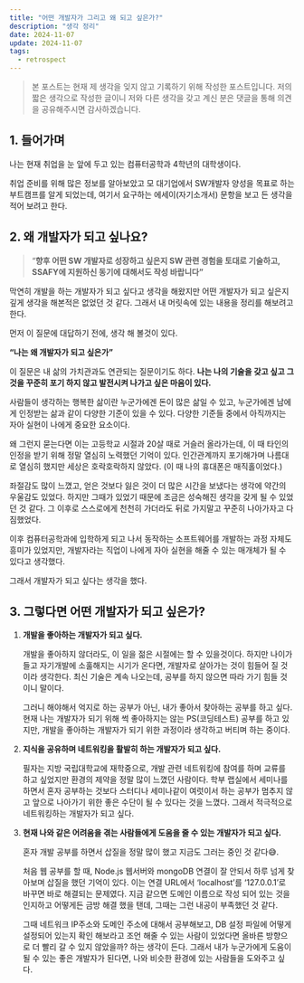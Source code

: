 ```yaml
---
title: "어떤 개발자가 그리고 왜 되고 싶은가?"
description: "생각 정리"
date: 2024-11-07
update: 2024-11-07
tags:
  - retrospect
---
```



>본 포스트는 현재 제 생각을 잊지 않고 기록하기 위해 작성한 포스트입니다. 저의 짧은 생각으로 작성한 글이니 저와 다른 생각을 갖고 계신 분은 댓글을 통해 의견을 공유해주시면 감사하겠습니다.
## 1. 들어가며

나는 현재 취업을 눈 앞에 두고 있는 컴퓨터공학과 4학년의 대학생이다.

취업 준비를 위해 많은 정보를 알아보았고 모 대기업에서 SW개발자 양성을 목표로 하는 부트캠프를 알게 되었는데, 여기서 요구하는 에세이(자기소개서) 문항을 보고 든 생각을 적어 보려고 한다.

## 2. 왜 개발자가 되고 싶나요?
  
>“**향후 어떤 SW 개발자로 성장하고 싶은지 SW 관련 경험을 토대로 기술하고, SSAFY에 지원하신 동기에 대해서도 작성 바랍니다”**

막연히 개발을 하는 개발자가 되고 싶다고 생각을 해왔지만 어떤 개발자가 되고 싶은지 깊게 생각을 해본적은 없었던 것 같다. 그래서 내 머릿속에 있는 내용을 정리를 해보려고 한다.

먼저 이 질문에 대답하기 전에, 생각 해 볼것이 있다.

**“나는 왜 개발자가 되고 싶은가”**

이 질문은 내 삶의 가치관과도 연관되는 질문이기도 하다.
**나는 나의 기술을 갖고 싶고 그것을 꾸준히 포기 하지 않고 발전시켜 나가고 싶은 마음이 있다.**

사람들이 생각하는 행복한 삶이란 누군가에겐 돈이 많은 삶일 수 있고, 누군가에겐 남에게 인정받는 삶과 같이 다양한 기준이 있을 수 있다. 다양한 기준들 중에서 아직까지는 자아 실현이 나에게 중요한 요소이다.

왜 그런지 묻는다면 이는 고등학교 시절과 20살 때로 거슬러 올라가는데, 이 때 타인의 인정을 받기 위해 정말 열심히 노력했던 기억이 있다. 인간관계까지 포기해가며 나름대로 열심히 했지만 세상은 호락호락하지 않았다. (이 때 나의 휴대폰은 매직홀이었다.)

좌절감도 많이 느꼈고, 얻은 것보다 잃은 것이 더 많은 시간을 보냈다는 생각에 약간의 우울감도 있었다. 하지만 그때가 있었기 때문에 조금은 성숙해진 생각을 갖게 될 수 있었던 것 같다. 그 이후로 스스로에게 천천히 가더라도 뒤로 가지말고 꾸준히 나아가자고 다짐했었다.

이후 컴퓨터공학과에 입학하게 되고 나서 동작하는 소프트웨어를 개발하는 과정 자체도 흥미가 있었지만, 개발자라는 직업이 나에게 자아 실현을 해줄 수 있는 매개체가 될 수 있다고 생각했다.

그래서 개발자가 되고 싶다는 생각을 했다.

## 3. 그렇다면 어떤 개발자가 되고 싶은가?

1. **개발을 좋아하는 개발자가 되고 싶다.**

	개발을 좋아하지 않더라도, 이 일을 젊은 시절에는 할 수 있을것이다. 하지만 나이가 들고 자기개발에 소훌해지는 시기가 온다면, 개발자로 살아가는 것이 힘들어 질 것이라 생각한다. 최신 기술은 계속 나오는데, 공부를 하지 않으면 따라 가기 힘들 것이니 말이다.

	그러니 해야해서 억지로 하는 공부가 아닌, 내가 좋아서 찾아하는 공부를 하고 싶다.
	현재 나는 개발자가 되기 위해 썩 좋아하지는 않는 PS(코딩테스트) 공부를 하고 있지만, 개발을 좋아하는 개발자가 되기 위한 과정이라 생각하고 버티며 하는 중이다.



2.  **지식을 공유하며 네트워킹을 활발히 하는 개발자가 되고 싶다.**

	필자는 지방 국립대학교에 재학중으로, 개발 관련 네트워킹에 참여를 하며 교류를 하고 싶었지만 환경의 제약을 정말 많이 느꼈던 사람이다. 학부 랩실에서 세미나를 하면서 혼자 공부하는 것보다 스터디나 세미나같이 여럿이서 하는 공부가 멈추지 않고 앞으로 나아가기 위한 좋은 수단이 될 수 있다는 것을 느꼈다. 그래서 적극적으로 네트워킹하는 개발자가 되고 싶다.



3. **현재 나와 같은 어려움을 겪는 사람들에게 도움을 줄 수 있는 개발자가 되고 싶다.**

	혼자 개발 공부를 하면서 삽질을 정말 많이 했고 지금도 그러는 중인 것 같다😅.
	
	처음 웹 공부를 할 때, Node.js 웹서버와 mongoDB 연결이 잘 안되서 하루 넘게 찾아보며 삽질을 했던 기억이 있다. 이는 연결 URL에서 ‘localhost’를 ‘127.0.0.1’로 바꾸면 바로 해결되는 문제였다. 지금 같으면 도메인 이름으로 작성 되어 있는 것을 인지하고 어떻게든 금방 해결 했을 탠데, 그때는 그런 내공이 부족했던 것 같다.
	
	그때 네트워크 IP주소와 도메인 주소에 대해서 공부해보고, DB 설정 파일에 어떻게 설정되어 있는지 확인 해보라고 조언 해줄 수 있는 사람이 있었다면 올바른 방향으로 더 빨리 갈 수 있지 않았을까? 하는 생각이 든다. 그래서 내가 누군가에게 도움이 될 수 있는 좋은 개발자가 된다면, 나와 비슷한 환경에 있는 사람들을 도와주고 싶다.